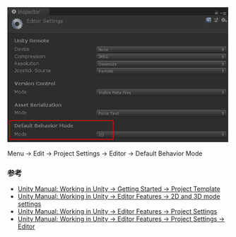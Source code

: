 <img alt="EditorSetting.png" src="assets/EditorSetting.png" width="500" height="" >

Menu -> Edit -> Project Settings -> Editor -> Default Behavior Mode

### 参考
- [Unity Manual: Working in Unity -> Getting Started -> Project Template](https://docs.unity3d.com/Manual/ProjectTemplates.html)
- [Unity Manual: Working in Unity -> Editor Features -> 2D and 3D mode settings](https://docs.unity3d.com/Manual/2DAnd3DModeSettings.html)
- [Unity Manual: Working in Unity -> Editor Features -> Project Settings](https://docs.unity3d.com/Manual/comp-ManagerGroup.html)
- [Unity Manual: Working in Unity -> Editor Features -> Project Settings -> Editor](https://docs.unity3d.com/Manual/class-EditorManager.html)
